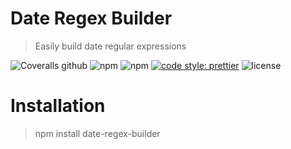 # Date Regex Builder
> Easily build date regular expressions

![Coveralls github](https://img.shields.io/coveralls/github/mattpjohnson/date-regex-builder.svg)
![npm](https://img.shields.io/npm/v/date-regex-builder.svg)
![npm](https://img.shields.io/npm/dm/localeval.svg)
[![code style: prettier](https://img.shields.io/badge/code_style-prettier-ff69b4.svg?style=flat-square)](https://github.com/prettier/prettier)
![license](https://img.shields.io/github/license/mattpjohnson/date-regex-builder.svg)

# Installation
> npm install date-regex-builder
